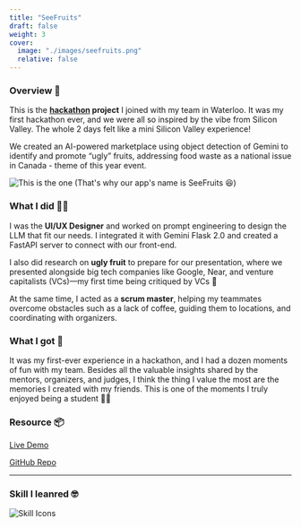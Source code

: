 ```yaml
---
title: "SeeFruits"
draft: false
weight: 3
cover:
  image: "./images/seefruits.png"
  relative: false 
---
```



### Overview 📜
This is the **[hackathon](https://hackcanada.org/) project** I joined with my team in Waterloo. It was my first hackathon ever, and we were all so inspired by the vibe from Silicon Valley. The whole 2 days felt like a mini Silicon Valley experience!

We created an AI-powered marketplace using object detection of Gemini to identify and promote “ugly” fruits, addressing food waste as a national issue in Canada - theme of this year event.

![This is the one](https://media1.giphy.com/media/v1.Y2lkPTc5MGI3NjExb21vMWhqaXNtdTYyaXNpcXdrbGFjanNsOTRzY292ZjhxMDFhZWE5MyZlcD12MV9pbnRlcm5hbF9naWZfYnlfaWQmY3Q9Zw/26FmQcjUrHfNjKQGA/giphy.gif)
(That's why our app's name is SeeFruits 😆)

### What I did 👨‍💻
I was the **UI/UX Designer** and worked on prompt engineering to design the LLM that fit our needs. I integrated it with Gemini Flask 2.0 and created a FastAPI server to connect with our front-end.

I also did research on **ugly fruit** to prepare for our presentation, where we presented alongside big tech companies like Google, Near, and venture capitalists (VCs)—my first time being critiqued by VCs 🤪

At the same time, I acted as a **scrum master**, helping my teammates overcome obstacles such as a lack of coffee, guiding them to locations, and coordinating with organizers.

### What I got 💪
It was my first-ever experience in a hackathon, and I had a dozen moments of fun with my team. Besides all the valuable insights shared by the mentors, organizers, and judges, I think the thing I value the most are the memories I created with my friends. This is one of the moments I truly enjoyed being a student 👨‍🎓


### Resource 📦

[Live Demo](https://seefruit.netlify.app/) 

[GitHub Repo](https://github.com/omelettech/hackathon)


--- 

### Skill I leanred 🤓

![Skill Icons](https://skillicons.dev/icons?i=figma,python,fastapi,vite)






